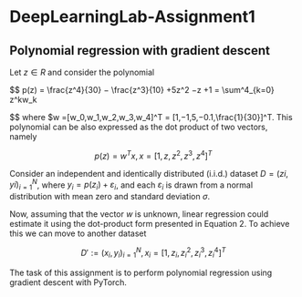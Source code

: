 # DeepLearningLab-Assignment1
##  Polynomial regression with gradient descent

Let $z ∈ R$ and consider the polynomial

$$
p(z) = \frac{z^4}{30} − \frac{z^3}{10} +5z^2 −z +1 = \sum^4_{k=0} z^kw_k

$$
where $w =[w_0,w_1,w_2,w_3,w_4]^T = [1,−1,5,−0.1,\frac{1}{30}]^T. This polynomial can be also expressed as the dot product of two vectors, namely

$$
p(z) = w^Tx, x=[1,z,z^2,z^3,z^4]^T
$$

Consider an independent and identically distributed (i.i.d.) dataset $D = {(zi,yi)}^N_{i=1}$, where $y_i = p(z_i) + ε_i$, and each $ε_i$ is drawn from a normal distribution with mean zero and standard deviation $σ$.

Now, assuming that the vector $w$ is unknown, linear regression could estimate it using the dot-product form presented in Equation 2. To achieve this we can move to another dataset

$$
D′ := {(x_i,y_i)}^N_{i=1}, x_i = [1,z_i,z^2_i,z^3_i,z^4_i]^T
$$

The task of this assignment is to perform polynomial regression using gradient descent with PyTorch.
